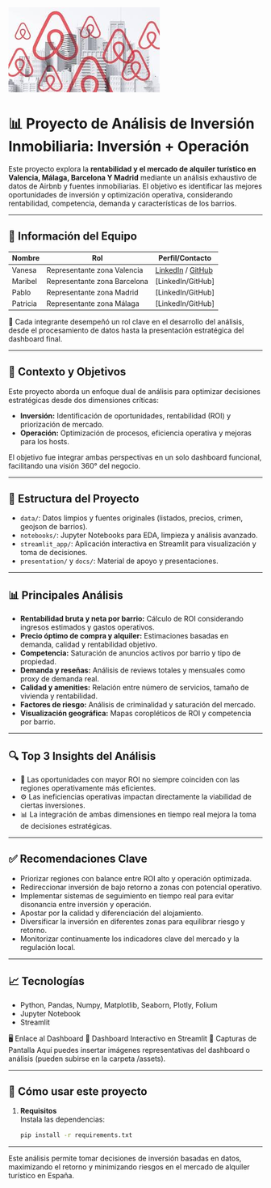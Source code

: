 ![Análisis de inversión inmobiliario](img/analisis%20inmobiliario.jpg)


# 📊 Proyecto de Análisis de Inversión Inmobiliaria: Inversión + Operación

Este proyecto explora la **rentabilidad y el mercado de alquiler turístico en Valencia, Málaga, Barcelona Y Madrid** mediante un análisis exhaustivo de datos de Airbnb y fuentes inmobiliarias. El objetivo es identificar las mejores oportunidades de inversión y optimización operativa, considerando rentabilidad, competencia, demanda y características de los barrios.

---

## 👥 Información del Equipo

| Nombre    | Rol                        | Perfil/Contacto                                                                 |
|-----------|----------------------------|---------------------------------------------------------------------------------|
| Vanesa    | Representante zona Valencia| [LinkedIn](https://www.linkedin.com/in/vanesa-fernandez-pomer/) / [GitHub](https://github.com/vfpomer) |
| Maribel   | Representante zona Barcelona| [LinkedIn/GitHub]                                                               |
| Pablo     | Representante zona Madrid  | [LinkedIn/GitHub]                                                               |
| Patricia  | Representante zona Málaga  | [LinkedIn/GitHub]                                                               |

🔗 Cada integrante desempeñó un rol clave en el desarrollo del análisis, desde el procesamiento de datos hasta la presentación estratégica del dashboard final.

---

## 🧠 Contexto y Objetivos

Este proyecto aborda un enfoque dual de análisis para optimizar decisiones estratégicas desde dos dimensiones críticas:

- **Inversión:** Identificación de oportunidades, rentabilidad (ROI) y priorización de mercado.
- **Operación:** Optimización de procesos, eficiencia operativa y mejoras para los hosts.

El objetivo fue integrar ambas perspectivas en un solo dashboard funcional, facilitando una visión 360° del negocio.

---

## 📂 Estructura del Proyecto

- `data/`: Datos limpios y fuentes originales (listados, precios, crimen, geojson de barrios).
- `notebooks/`: Jupyter Notebooks para EDA, limpieza y análisis avanzado.
- `streamlit_app/`: Aplicación interactiva en Streamlit para visualización y toma de decisiones.
- `presentation/` y `docs/`: Material de apoyo y presentaciones.

---

## 📊 Principales Análisis

- **Rentabilidad bruta y neta por barrio:** Cálculo de ROI considerando ingresos estimados y gastos operativos.
- **Precio óptimo de compra y alquiler:** Estimaciones basadas en demanda, calidad y rentabilidad objetivo.
- **Competencia:** Saturación de anuncios activos por barrio y tipo de propiedad.
- **Demanda y reseñas:** Análisis de reviews totales y mensuales como proxy de demanda real.
- **Calidad y amenities:** Relación entre número de servicios, tamaño de vivienda y rentabilidad.
- **Factores de riesgo:** Análisis de criminalidad y saturación del mercado.
- **Visualización geográfica:** Mapas coropléticos de ROI y competencia por barrio.

---

## 🔍 Top 3 Insights del Análisis

- 🚀 Las oportunidades con mayor ROI no siempre coinciden con las regiones operativamente más eficientes.
- ⚙️ Las ineficiencias operativas impactan directamente la viabilidad de ciertas inversiones.
- 📊 La integración de ambas dimensiones en tiempo real mejora la toma de decisiones estratégicas.

---

## ✅ Recomendaciones Clave

- Priorizar regiones con balance entre ROI alto y operación optimizada.
- Redireccionar inversión de bajo retorno a zonas con potencial operativo.
- Implementar sistemas de seguimiento en tiempo real para evitar disonancia entre inversión y operación.
- Apostar por la calidad y diferenciación del alojamiento.
- Diversificar la inversión en diferentes zonas para equilibrar riesgo y retorno.
- Monitorizar continuamente los indicadores clave del mercado y la regulación local.

---

## 📈 Tecnologías
- Python, Pandas, Numpy, Matplotlib, Seaborn, Plotly, Folium
- Jupyter Notebook
- Streamlit


🖥️ Enlace al Dashboard
🔗 Dashboard Interactivo en Streamlit
📸 Capturas de Pantalla
Aquí puedes insertar imágenes representativas del dashboard o análisis (pueden subirse en la carpeta /assets).

---

## 🚀 Cómo usar este proyecto

1. **Requisitos**  
   Instala las dependencias:
   ```sh
   pip install -r requirements.txt

---

   Este análisis permite tomar decisiones de inversión basadas en datos, maximizando el retorno y minimizando riesgos en el mercado de alquiler turístico en España.
